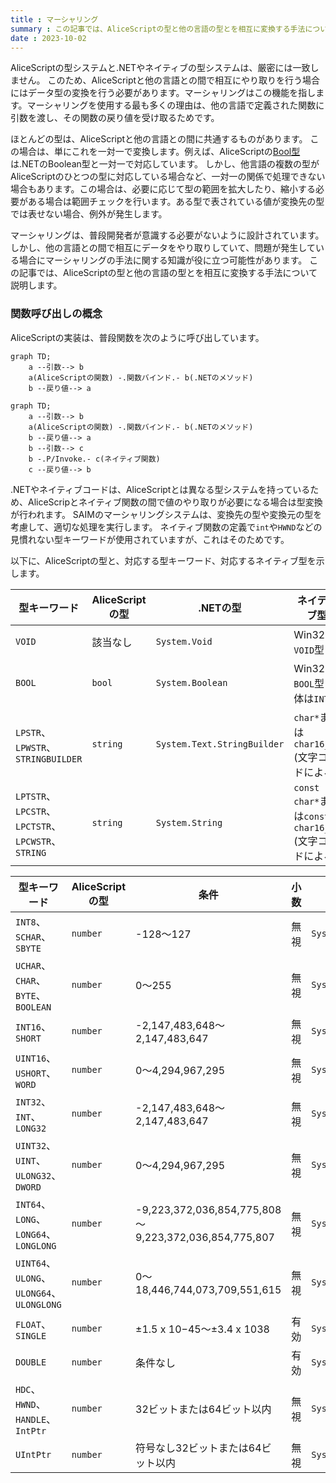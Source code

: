 ```yaml
---
title : マーシャリング
summary : この記事では、AliceScriptの型と他の言語の型とを相互に変換する手法について説明します。
date : 2023-10-02
---
```


AliceScriptの型システムと.NETやネイティブの型システムは、厳密には一致しません。
このため、AliceScriptと他の言語との間で相互にやり取りを行う場合にはデータ型の変換を行う必要があります。マーシャリングはこの機能を指します。マーシャリングを使用する最も多くの理由は、他の言語で定義された関数に引数を渡し、その関数の戻り値を受け取るためです。

ほとんどの型は、AliceScriptと他の言語との間に共通するものがあります。
この場合は、単にこれを一対一で変換します。例えば、AliceScriptの[Bool型](../api/bool/index.md)は.NETのBoolean型と一対一で対応しています。
しかし、他言語の複数の型がAliceScriptのひとつの型に対応している場合など、一対一の関係で処理できない場合もあります。この場合は、必要に応じて型の範囲を拡大したり、縮小する必要がある場合は範囲チェックを行います。ある型で表されている値が変換先の型では表せない場合、例外が発生します。

マーシャリングは、普段開発者が意識する必要がないように設計されています。
しかし、他の言語との間で相互にデータをやり取りしていて、問題が発生している場合にマーシャリングの手法に関する知識が役に立つ可能性があります。
この記事では、AliceScriptの型と他の言語の型とを相互に変換する手法について説明します。

### 関数呼び出しの概念

AliceScriptの実装は、普段関数を次のように呼び出しています。


```mermaid
graph TD;
    a --引数--> b
    a(AliceScriptの関数) -.関数バインド.- b(.NETのメソッド)
    b --戻り値--> a
```

```mermaid
graph TD;
    a --引数--> b
    a(AliceScriptの関数) -.関数バインド.- b(.NETのメソッド)
    b --戻り値--> a
    b --引数--> c
    b -.P/Invoke.- c(ネイティブ関数)
    c --戻り値--> b
```

.NETやネイティブコードは、AliceScriptとは異なる型システムを持っているため、AliceScripとネイティブ関数の間で値のやり取りが必要になる場合は型変換が行われます。
SAIMのマーシャリングシステムは、変換先の型や変換元の型を考慮して、適切な処理を実行します。
ネイティブ関数の定義で`int`や`HWND`などの見慣れない型キーワードが使用されていますが、これはそのためです。

以下に、AliceScriptの型と、対応する型キーワード、対応するネイティブ型を示します。

|型キーワード|AliceScriptの型|.NETの型|ネイティブ型|
|--|--|--|--|
|`VOID`|該当なし|`System.Void`|Win32の`VOID`型|
|`BOOL`|`bool`|`System.Boolean`|Win32の`BOOL`型(実体は`INT`)|
|`LPSTR`、`LPWSTR`、`STRINGBUILDER`|`string`|`System.Text.StringBuilder`|`char*`または`char16_t*`(文字コードによる)|
|`LPTSTR`、`LPCSTR`、`LPCTSTR`、`LPCWSTR`、`STRING`|`string`|`System.String`|`const char*`または`const char16_t*`(文字コードによる)|

|型キーワード|AliceScriptの型|条件|小数|.NETの型|ネイティブ型|
|--|--|--|--|--|--|
|`INT8`、`SCHAR`、`SBYTE`|`number`|-128～127|無視|`System.SByte`|`int8_t`|
|`UCHAR`、`CHAR`、`BYTE`、`BOOLEAN`|`number`|0～255|無視|`System.Byte`|`uint8_t`|
|`INT16`、`SHORT`|`number`|-2,147,483,648～2,147,483,647|無視|`System.Int16`|`int16_t`|
|`UINT16`、`USHORT`、`WORD`|`number`|0～4,294,967,295|無視|`System.UInt16`|`uint16_t`|
|`INT32`、`INT`、`LONG32`|`number`|-2,147,483,648～2,147,483,647|無視|`System.Int32`|`int32_t`|
|`UINT32`、`UINT`、`ULONG32`、`DWORD`|`number`|0～4,294,967,295|無視|`System.UInt32`|`uint32_t`|
|`INT64`、`LONG`、`LONG64`、`LONGLONG`|`number`|-9,223,372,036,854,775,808～9,223,372,036,854,775,807|無視|`System.Int64`|`int64_t`|
|`UINT64`、`ULONG`、`ULONG64`、`ULONGLONG`|`number`|0～18,446,744,073,709,551,615|無視|`System.UInt64`|`uint64_t`|
|`FLOAT`、`SINGLE`|`number`|±1.5 x 10−45～±3.4 x 1038|有効|`System.Short`|Win32の`SINGLE`型|
|`DOUBLE`|`number`|条件なし|有効|`System.Double`|Win32の`DOUBLE`型|
|`HDC`、`HWND`、`HANDLE`、`IntPtr`|`number`|32ビットまたは64ビット以内|無視|`System.IntPtr`|`intptr_t`|
|`UIntPtr`|`number`|符号なし32ビットまたは64ビット以内|無視|`System.UIntPtr`|`uintptr_t`|